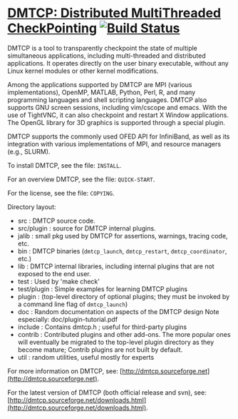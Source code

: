 # [DMTCP: Distributed MultiThreaded CheckPointing](http://dmtcp.sourceforge.net/) [![Build Status](https://travis-ci.org/dmtcp/dmtcp.png?branch=master)](https://travis-ci.org/dmtcp/dmtcp)

DMTCP is a tool to transparently checkpoint the state of multiple simultaneous
applications, including multi-threaded and distributed applications. It
operates directly on the user binary executable, without any Linux kernel
modules or other kernel modifications.

Among the applications supported by DMTCP are MPI (various implementations),
OpenMP, MATLAB, Python, Perl, R, and many programming languages and shell
scripting languages. DMTCP also supports GNU screen sessions, including
vim/cscope and emacs. With the use of TightVNC, it can also checkpoint
and restart X Window applications.  The OpenGL library for 3D graphics
is supported through a special plugin.

DMTCP supports the commonly used OFED API for InfiniBand, as well as its
integration with various implementations of MPI, and resource managers
(e.g., SLURM).

To install DMTCP, see the file: `INSTALL`.

For an overview DMTCP, see the file: `QUICK-START`.

For the license, see the file: `COPYING`.

Directory layout:
 - src : DMTCP source code.
 - src/plugin : source for DMTCP internal plugins.
 - jalib : small pkg used by DMTCP for assertions, warnings, tracing code, etc.
 - bin : DMTCP binaries (`dmtcp_launch`, `dmtcp_restart`, `dmtcp_coordinator`, etc.)
 - lib : DMTCP internal libraries, including internal plugins that are
        not exposed to the end user.
 - test : Used by 'make check'
 - test/plugin : Simple examples for learning DMTCP plugins
 - plugin : (top-level directory of optional plugins; they must be
             invoked by a command line flag of `dmtcp_launch`)
 - doc : Random documentation on aspects of the DMTCP design
         Note especially:  doc/plugin-tutorial.pdf
 - include : Contains dmtcp.h ; useful for third-party plugins
 - contrib : Contributed plugins and other add-ons.  The more popular ones
             will eventually be migrated to the top-level plugin directory
             as they become mature;  Contrib plugins are not built by default.
 - util : random utilities, useful mostly for experts

For more information on DMTCP, see: [http://dmtcp.sourceforge.net](http://dmtcp.sourceforge.net).

For the latest version of DMTCP (both official release and svn), see:  [http://dmtcp.sourceforge.net/downloads.html](http://dmtcp.sourceforge.net/downloads.html).

